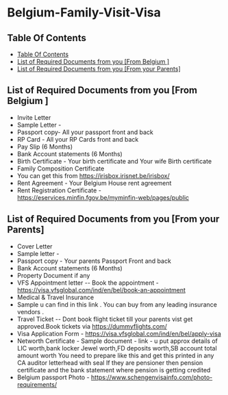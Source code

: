 # Belgium-Family-Visit-Visa

## Table Of Contents

- [Table Of Contents](#table-of-contents)
- [List of Required Documents from you [From Belgium ]](#List-of-Required-Documents-from-you)
- [List of Required Documents from you [From your Parents]](#List-of-Required-Documents-from-you)


## List of Required Documents from you [From Belgium ]
- Invite Letter
- Sample Letter - 
- Passport copy- All your passport front and back
- RP Card - All your RP Cards front and back
- Pay Slip (6 Months)
- Bank Account statements (6 Months)
- Birth Certificate - Your birth certificate and Your wife Birth certificate
- Family Composition Certificate
- You can get this from https://irisbox.irisnet.be/irisbox/ 
- Rent Agreement - Your Belgium House rent agreement 
- Rent Registration Certificate - https://eservices.minfin.fgov.be/myminfin-web/pages/public 

## List of Required Documents from you [From your Parents]
- Cover Letter
- Sample letter - 
- Passport copy - Your parents Passport Front and back
- Bank Account statements (6 Months)
- Property Document if any
- VFS Appointment letter
	-- Book the appointment - https://visa.vfsglobal.com/ind/en/bel/book-an-appointment 
- Medical & Travel Insurance 
- Sample u can find in this link . You can buy from any leading insurance vendors .
- Travel Ticket
	-- Dont book flight ticket till your parents vist get approved.Book tickets via https://dummyflights.com/ 
- Visa Application Form - https://visa.vfsglobal.com/ind/en/bel/apply-visa 
- Networth Certificate - Sample document - link -
 u put approx details of LIC worth,bank locker Jewel worth,FD deposits worth,SB account total amount worth
You need to prepare like this and get this printed in any CA auditor letterhead with seal
If they are pensioner then pension certificate and the bank statement where pension is getting credited
- Belgium passport Photo - https://www.schengenvisainfo.com/photo-requirements/ 



